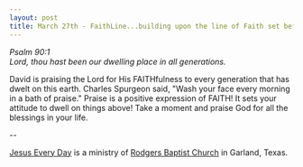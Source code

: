 ```yaml
---
layout: post
title: March 27th - FaithLine...building upon the line of Faith set before
---
```


_Psalm 90:1  
Lord, thou hast been our dwelling place in all generations._

David is praising the Lord for His FAITHfulness to every generation
that has dwelt on this earth. Charles Spurgeon said, "Wash your face
every morning in a bath of praise." Praise is a positive expression
of FAITH! It sets your attitude to dwell on things above! Take a
moment and praise God for all the blessings in your life.

 --

<a href=http://jesuseveryday.net>Jesus Every Day</a> is a ministry of <a href=http://rodgersbaptist.net>Rodgers Baptist Church</a> in Garland, Texas.
